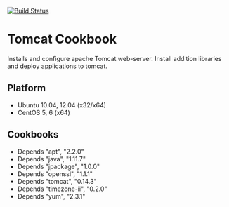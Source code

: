 [![Build Status](https://travis-ci.org/jollyrojer/tomcat-component.png?branch=master)](https://travis-ci.org/jollyrojer/tomcat-component)

Tomcat Cookbook
==============
Installs and configure apache Tomcat web-server.
Install addition libraries and deploy applications to tomcat.

Platform
--------
- Ubuntu 10.04, 12.04 (x32/x64)
- CentOS 5, 6 (x64)

Cookbooks
---------
- Depends "apt", "2.2.0"
- Depends "java", "1.11.7"
- Depends "jpackage", "1.0.0"
- Depends "openssl", "1.1.1"
- Depends "tomcat", "0.14.3"
- Depends "timezone-ii", "0.2.0"
- Depends "yum", "2.3.1"

